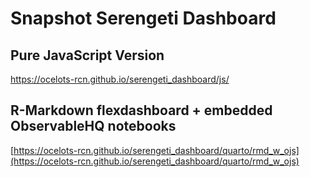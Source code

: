 # Snapshot Serengeti Dashboard

## Pure JavaScript Version
https://ocelots-rcn.github.io/serengeti_dashboard/js/

## R-Markdown flexdashboard + embedded ObservableHQ notebooks

[https://ocelots-rcn.github.io/serengeti_dashboard/quarto/rmd_w_ojs](https://ocelots-rcn.github.io/serengeti_dashboard/quarto/rmd_w_ojs)
